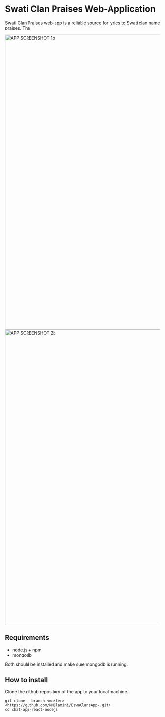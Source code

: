 # Swati Clan Praises Web-Application

Swati Clan Praises web-app is a reliable source for lyrics to Swati clan name praises. The 

<img width="960" alt="APP SCREENSHOT 1b" src="https://github.com/NMDlamini/EswaClansApp-/assets/77834150/3e9b82dc-0b5a-4793-bfa9-22c9379521bb">


<img width="960" alt="APP SCREENSHOT 2b" src="https://github.com/NMDlamini/EswaClansApp-/assets/77834150/dc0bdd0f-e34d-4c5b-b618-2ae1b9a58072">



## Requirements
- node.js + npm
- mongodb

Both should be installed and make sure mongodb is running.

## How to install
Clone the github repository of the app to your local machine.
```shell
git clone --branch <master> <https://github.com/NMDlamini/EswaClansApp-.git>
cd chat-app-react-nodejs
```
